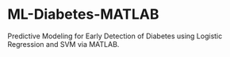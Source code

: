 # ML-Diabetes-MATLAB
Predictive Modeling for Early Detection of Diabetes using Logistic Regression and SVM via MATLAB.
